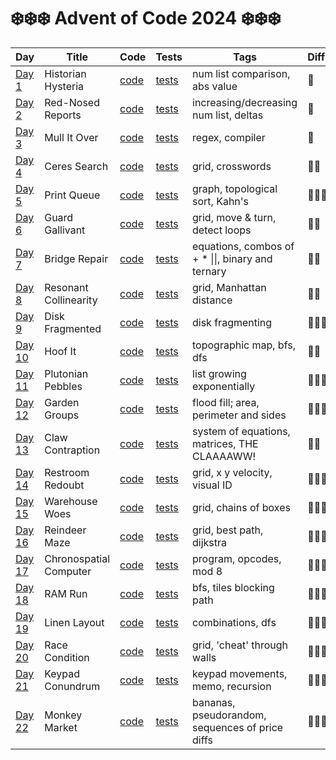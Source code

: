 # ❄️❄️❄️ Advent of Code 2024 ❄️❄️❄️

| Day                                            | Title                  | Code                   | Tests                        | Tags                                              | Difficulty | Visual |
|------------------------------------------------|------------------------|------------------------|------------------------------|---------------------------------------------------|------------|--------|
| [Day 1](https://adventofcode.com/2024/day/1)   | Historian Hysteria     | [code](day01/day01.ts) | [tests](day01/day01.test.ts) | num list comparison, abs value                    | 🧊         |        |
| [Day 2](https://adventofcode.com/2024/day/2)   | Red-Nosed Reports      | [code](day02/day02.ts) | [tests](day02/day02.test.ts) | increasing/decreasing num list, deltas            | 🧊         |        |
| [Day 3](https://adventofcode.com/2024/day/3)   | Mull It Over           | [code](day03/day03.ts) | [tests](day03/day03.test.ts) | regex, compiler                                   | 🧊         |        |
| [Day 4](https://adventofcode.com/2024/day/4)   | Ceres Search           | [code](day04/day04.ts) | [tests](day04/day04.test.ts) | grid, crosswords                                  | 🧊🧊       |        |
| [Day 5](https://adventofcode.com/2024/day/5)   | Print Queue            | [code](day05/day05.ts) | [tests](day05/day05.test.ts) | graph, topological sort, Kahn's                   | 🧊🧊🧊     |        |
| [Day 6](https://adventofcode.com/2024/day/6)   | Guard Gallivant        | [code](day06/day06.ts) | [tests](day06/day06.test.ts) | grid, move & turn, detect loops                   | 🧊🧊       |        |
| [Day 7](https://adventofcode.com/2024/day/7)   | Bridge Repair          | [code](day07/day07.ts) | [tests](day07/day07.test.ts) | equations, combos of + * \|\|, binary and ternary | 🧊🧊       |        |
| [Day 8](https://adventofcode.com/2024/day/8)   | Resonant Collinearity  | [code](day08/day08.ts) | [tests](day08/day08.test.ts) | grid, Manhattan distance                          | 🧊🧊       |        |
| [Day 9](https://adventofcode.com/2024/day/9)   | Disk Fragmented        | [code](day09/day09.ts) | [tests](day09/day09.test.ts) | disk fragmenting                                  | 🧊🧊🧊     |        |
| [Day 10](https://adventofcode.com/2024/day/10) | Hoof It                | [code](day10/day10.ts) | [tests](day10/day10.test.ts) | topographic map, bfs, dfs                         | 🧊🧊       |        |
| [Day 11](https://adventofcode.com/2024/day/11) | Plutonian Pebbles      | [code](day11/day11.ts) | [tests](day11/day11.test.ts) | list growing exponentially                        | 🧊🧊🧊     |        |
| [Day 12](https://adventofcode.com/2024/day/12) | Garden Groups          | [code](day12/day12.ts) | [tests](day12/day12.test.ts) | flood fill; area, perimeter and sides             | 🧊🧊🧊     |        |
| [Day 13](https://adventofcode.com/2024/day/13) | Claw Contraption       | [code](day13/day13.ts) | [tests](day13/day13.test.ts) | system of equations, matrices, THE CLAAAAWW!      | 🧊🧊       |        |
| [Day 14](https://adventofcode.com/2024/day/14) | Restroom Redoubt       | [code](day14/day14.ts) | [tests](day14/day14.test.ts) | grid, x y velocity, visual ID                     | 🧊🧊🧊     |        |
| [Day 15](https://adventofcode.com/2024/day/15) | Warehouse Woes         | [code](day15/day15.ts) | [tests](day15/day15.test.ts) | grid, chains of boxes                             | 🧊🧊🧊🧊   |        |
| [Day 16](https://adventofcode.com/2024/day/16) | Reindeer Maze          | [code](day16/day16.ts) | [tests](day16/day16.test.ts) | grid, best path, dijkstra                         | 🧊🧊🧊🧊   |        |
| [Day 17](https://adventofcode.com/2024/day/17) | Chronospatial Computer | [code](day17/day17.ts) | [tests](day17/day17.test.ts) | program, opcodes, mod 8                           | 🧊🧊🧊🧊   |        |
| [Day 18](https://adventofcode.com/2024/day/18) | RAM Run                | [code](day18/day18.ts) | [tests](day18/day18.test.ts) | bfs, tiles blocking path                          | 🧊🧊🧊     |        |
| [Day 19](https://adventofcode.com/2024/day/19) | Linen Layout           | [code](day19/day19.ts) | [tests](day19/day19.test.ts) | combinations, dfs                                 | 🧊🧊🧊     |        |
| [Day 20](https://adventofcode.com/2024/day/20) | Race Condition         | [code](day20/day20.ts) | [tests](day20/day20.test.ts) | grid, 'cheat' through walls                       | 🧊🧊🧊     |        |
| [Day 21](https://adventofcode.com/2024/day/21) | Keypad Conundrum       | [code](day21/day21.ts) | [tests](day21/day21.test.ts) | keypad movements, memo, recursion                 | 🧊🧊🧊🧊   |        |
| [Day 22](https://adventofcode.com/2024/day/22) | Monkey Market          | [code](day22/day22.ts) | [tests](day22/day22.test.ts) | bananas, pseudorandom, sequences of price diffs   | 🧊🧊🧊🧊   |        |
